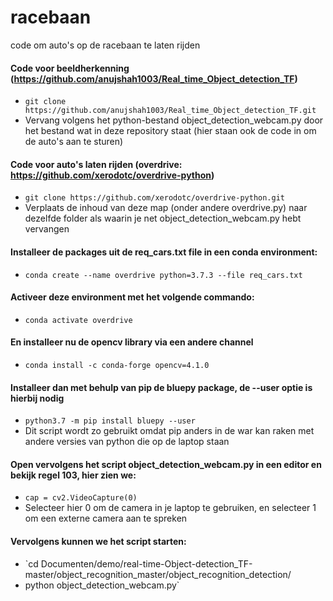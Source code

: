 # racebaan
code om auto's op de racebaan te laten rijden

#### Code voor beeldherkenning (https://github.com/anujshah1003/Real_time_Object_detection_TF)
* `git clone https://github.com/anujshah1003/Real_time_Object_detection_TF.git`
* Vervang volgens het python-bestand object_detection_webcam.py door het bestand wat in deze repository staat (hier staan ook de code in om de auto's aan te sturen)

#### Code voor auto's laten rijden (overdrive: https://github.com/xerodotc/overdrive-python)
* `git clone https://github.com/xerodotc/overdrive-python.git`
* Verplaats de inhoud van deze map (onder andere overdrive.py) naar dezelfde folder als waarin je net object_detection_webcam.py hebt vervangen

#### Installeer de packages uit de req_cars.txt file in een conda environment:
* `conda create --name overdrive python=3.7.3 --file req_cars.txt`

#### Activeer deze environment met het volgende commando:
* `conda activate overdrive`

#### En installeer nu de opencv library via een andere channel
* `conda install -c conda-forge opencv=4.1.0`

#### Installeer dan met behulp van pip de bluepy package, de --user optie is hierbij nodig
* `python3.7 -m pip install bluepy --user`
* Dit script wordt zo gebruikt omdat pip anders in de war kan raken met andere versies van python die op de laptop staan


#### Open vervolgens het script object_detection_webcam.py in een editor en bekijk regel 103, hier zien we:
* `cap = cv2.VideoCapture(0)`
* Selecteer hier 0 om de camera in je laptop te gebruiken, en selecteer 1 om een externe camera aan te spreken

#### Vervolgens kunnen we het script starten:
* `cd Documenten/demo/real-time-Object-detection_TF-master/object_recognition_master/object_recognition_detection/
*  python object_detection_webcam.py`
